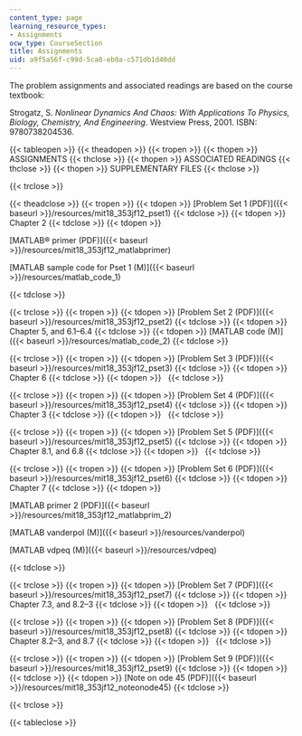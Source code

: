 ```yaml
---
content_type: page
learning_resource_types:
- Assignments
ocw_type: CourseSection
title: Assignments
uid: a9f5a56f-c99d-5ca8-eb0a-c571db1d40dd
---
```


The problem assignments and associated readings are based on the course textbook:

Strogatz, S. _Nonlinear Dynamics And Chaos: With Applications To Physics, Biology, Chemistry, And Engineering_. Westview Press, 2001. ISBN: 9780738204536.

{{< tableopen >}}
{{< theadopen >}}
{{< tropen >}}
{{< thopen >}}
ASSIGNMENTS
{{< thclose >}}
{{< thopen >}}
ASSOCIATED READINGS
{{< thclose >}}
{{< thopen >}}
SUPPLEMENTARY FILES
{{< thclose >}}

{{< trclose >}}

{{< theadclose >}}
{{< tropen >}}
{{< tdopen >}}
[Problem Set 1 (PDF)]({{< baseurl >}}/resources/mit18_353jf12_pset1)
{{< tdclose >}}
{{< tdopen >}}
Chapter 2
{{< tdclose >}}
{{< tdopen >}}


[MATLAB® primer (PDF)]({{< baseurl >}}/resources/mit18_353jf12_matlabprimer)

[MATLAB sample code for Pset 1 (M)]({{< baseurl >}}/resources/matlab_code_1)


{{< tdclose >}}

{{< trclose >}}
{{< tropen >}}
{{< tdopen >}}
[Problem Set 2 (PDF)]({{< baseurl >}}/resources/mit18_353jf12_pset2)
{{< tdclose >}}
{{< tdopen >}}
Chapter 5, and 6.1–6.4
{{< tdclose >}}
{{< tdopen >}}
[MATLAB code (M)]({{< baseurl >}}/resources/matlab_code_2)
{{< tdclose >}}

{{< trclose >}}
{{< tropen >}}
{{< tdopen >}}
[Problem Set 3 (PDF)]({{< baseurl >}}/resources/mit18_353jf12_pset3)
{{< tdclose >}}
{{< tdopen >}}
Chapter 6
{{< tdclose >}}
{{< tdopen >}}
 
{{< tdclose >}}

{{< trclose >}}
{{< tropen >}}
{{< tdopen >}}
[Problem Set 4 (PDF)]({{< baseurl >}}/resources/mit18_353jf12_pset4)
{{< tdclose >}}
{{< tdopen >}}
Chapter 3
{{< tdclose >}}
{{< tdopen >}}
 
{{< tdclose >}}

{{< trclose >}}
{{< tropen >}}
{{< tdopen >}}
[Problem Set 5 (PDF)]({{< baseurl >}}/resources/mit18_353jf12_pset5)
{{< tdclose >}}
{{< tdopen >}}
Chapter 8.1, and 6.8
{{< tdclose >}}
{{< tdopen >}}
 
{{< tdclose >}}

{{< trclose >}}
{{< tropen >}}
{{< tdopen >}}
[Problem Set 6 (PDF)]({{< baseurl >}}/resources/mit18_353jf12_pset6)
{{< tdclose >}}
{{< tdopen >}}
Chapter 7
{{< tdclose >}}
{{< tdopen >}}


[MATLAB primer 2 (PDF)]({{< baseurl >}}/resources/mit18_353jf12_matlabprim_2)

[MATLAB vanderpol (M)]({{< baseurl >}}/resources/vanderpol)

[MATLAB vdpeq (M)]({{< baseurl >}}/resources/vdpeq)


{{< tdclose >}}

{{< trclose >}}
{{< tropen >}}
{{< tdopen >}}
[Problem Set 7 (PDF)]({{< baseurl >}}/resources/mit18_353jf12_pset7)
{{< tdclose >}}
{{< tdopen >}}
Chapter 7.3, and 8.2–3
{{< tdclose >}}
{{< tdopen >}}
 
{{< tdclose >}}

{{< trclose >}}
{{< tropen >}}
{{< tdopen >}}
[Problem Set 8 (PDF)]({{< baseurl >}}/resources/mit18_353jf12_pset8)
{{< tdclose >}}
{{< tdopen >}}
Chapter 8.2–3, and 8.7
{{< tdclose >}}
{{< tdopen >}}
 
{{< tdclose >}}

{{< trclose >}}
{{< tropen >}}
{{< tdopen >}}
[Problem Set 9 (PDF)]({{< baseurl >}}/resources/mit18_353jf12_pset9)
{{< tdclose >}}
{{< tdopen >}}
 
{{< tdclose >}}
{{< tdopen >}}
[Note on ode 45 (PDF)]({{< baseurl >}}/resources/mit18_353jf12_noteonode45)
{{< tdclose >}}

{{< trclose >}}

{{< tableclose >}}